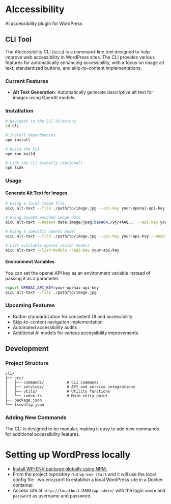 # AIccessibility

AI accessibility plugin for WordPress

## CLI Tool

The AIccessibility CLI (`aicu`) is a command-line tool designed to help improve web accessibility in WordPress sites. The CLI provides various features for automatically enhancing accessibility, with a focus on image alt text, standardized buttons, and skip-to-content implementations.

### Current Features

- **Alt Text Generation**: Automatically generate descriptive alt text for images using OpenAI models.

### Installation

```bash
# Navigate to the CLI directory
cd cli

# Install dependencies
npm install

# Build the CLI
npm run build

# Link the CLI globally (optional)
npm link
```

### Usage

#### Generate Alt Text for Images

```bash
# Using a local image file
aicu alt-text --file ./path/to/image.jpg --api-key your-openai-api-key

# Using base64 encoded image data
aicu alt-text --base64 data:image/jpeg;base64,/9j/4AAQ... --api-key your-openai-api-key

# Using a specific openai model
aicu alt-text --file ./path/to/image.jpg --api-key your-api-key --model openai-vl

# List available openai vision models
aicu alt-text --list-models --api-key your-api-key
```

#### Environment Variables

You can set the openai API key as an environment variable instead of passing it as a parameter:

```bash
export OPENAI_API_KEY=your-openai-api-key
aicu alt-text --file ./path/to/image.jpg
```

### Upcoming Features

- Button standardization for consistent UI and accessibility
- Skip-to-content navigation implementation
- Automated accessibility audits
- Additional AI models for various accessibility improvements

## Development

### Project Structure

```
cli/
├── src/
│   ├── commands/          # CLI commands
│   ├── services/          # API and service integrations
│   ├── utils/             # Utility functions
│   └── index.ts           # Main entry point
├── package.json
└── tsconfig.json
```

### Adding New Commands

The CLI is designed to be modular, making it easy to add new commands for additional accessibility features.

# Setting up WordPress locally
- [Install WP-ENV package globally using NPM.](https://developer.wordpress.org/block-editor/reference-guides/packages/packages-env/)
- From the project repository run `wp-env start` and it will use the local config file `.wp.env.json1 to establish a local WordPress site in a Docker container. 
- Access site at `http://localhost:8888/wp-admin/` with the login `admin` and `password` as username and password.